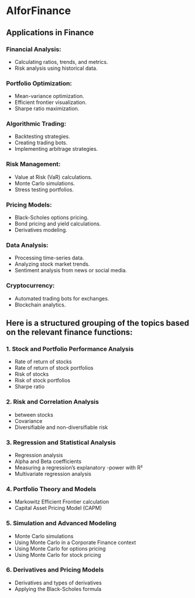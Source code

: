 # AIforFinance


## Applications in Finance
### Financial Analysis:

- Calculating ratios, trends, and metrics.
- Risk analysis using historical data.

### Portfolio Optimization:

- Mean-variance optimization.
- Efficient frontier visualization.
- Sharpe ratio maximization.

### Algorithmic Trading:

- Backtesting strategies.
- Creating trading bots.
- Implementing arbitrage strategies.

### Risk Management:

- Value at Risk (VaR) calculations.
- Monte Carlo simulations.
- Stress testing portfolios.

### Pricing Models:

- Black-Scholes options pricing.
- Bond pricing and yield calculations.
- Derivatives modeling.

### Data Analysis:

- Processing time-series data.
- Analyzing stock market trends.
- Sentiment analysis from news or social media.

### Cryptocurrency:

- Automated trading bots for exchanges.
- Blockchain analytics.

## Here is a structured grouping of the topics based on the relevant finance functions:

### 1. Stock and Portfolio Performance Analysis

- Rate of return of stocks
- Rate of return of stock portfolios
- Risk of stocks
- Risk of stock portfolios
- Sharpe ratio

### 2. Risk and Correlation Analysis
-  between stocks
- Covariance
- Diversifiable and non-diversifiable risk

### 3. Regression and Statistical Analysis
- Regression analysis
- Alpha and Beta coefficients
- Measuring a regression’s explanatory -power with R²
- Multivariate regression analysis

### 4. Portfolio Theory and Models
- Markowitz Efficient Frontier calculation
- Capital Asset Pricing Model (CAPM)

### 5. Simulation and Advanced Modeling
- Monte Carlo simulations
- Using Monte Carlo in a Corporate Finance context
- Using Monte Carlo for options pricing
- Using Monte Carlo for stock pricing

### 6. Derivatives and Pricing Models
- Derivatives and types of derivatives
- Applying the Black-Scholes formula
